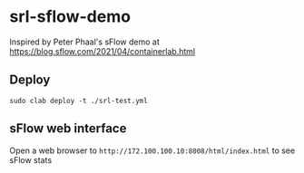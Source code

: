 # srl-sflow-demo
Inspired by Peter Phaal's sFlow demo at https://blog.sflow.com/2021/04/containerlab.html

## Deploy

`sudo clab deploy -t ./srl-test.yml`

## sFlow web interface

Open a web browser to `http://172.100.100.10:8008/html/index.html` to see sFlow stats
